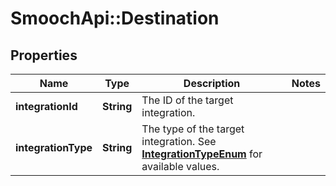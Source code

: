 # SmoochApi::Destination

## Properties
Name | Type | Description | Notes
------------ | ------------- | ------------- | -------------
**integrationId** | **String** | The ID of the target integration. | 
**integrationType** | **String** | The type of the target integration. See [**IntegrationTypeEnum**](Enums.md#IntegrationTypeEnum) for available values. | 


